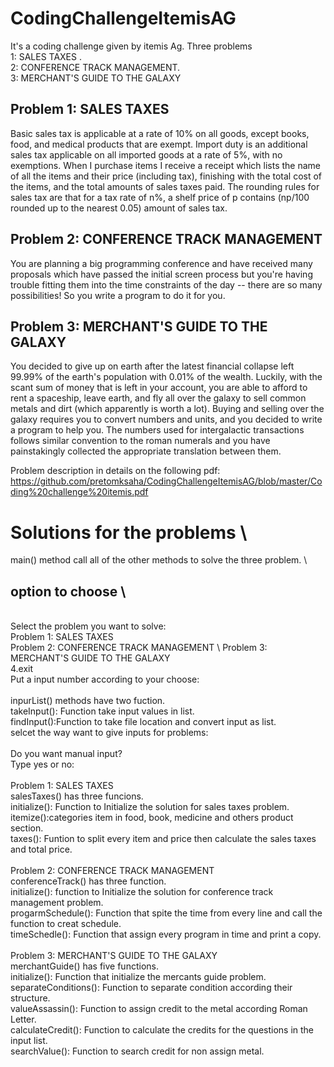 # CodingChallengeItemisAG
It's a coding challenge given by  itemis Ag. Three problems  
1: SALES TAXES .  
2: CONFERENCE TRACK MANAGEMENT.  
3: MERCHANT'S GUIDE TO THE GALAXY

## Problem 1: SALES TAXES
Basic sales tax is applicable at a rate of 10% on all goods, except books, food, and medical
products that are exempt. Import duty is an additional sales tax
applicable on all imported goods at a rate of 5%, with no exemptions. When I purchase items
I receive a receipt which lists the name of all the items and their price (including tax),
finishing with the total cost of the items,
and the total amounts of sales taxes paid. The rounding rules for sales tax are that for a tax
rate of n%, a shelf price of p contains (np/100 rounded up to the nearest 0.05) amount of
sales tax.

## Problem 2: CONFERENCE TRACK MANAGEMENT
You are planning a big programming conference and have received many proposals which
have passed the initial screen process but you're having trouble fitting them into the time
constraints of the day -- there are so many possibilities! So you write a program to do it for
you.

## Problem 3: MERCHANT'S GUIDE TO THE GALAXY
You decided to give up on earth after the latest financial collapse left 99.99% of the earth's
population with 0.01% of the wealth. Luckily, with the scant sum of money that is left in your
account, you are able to afford to rent a spaceship, leave earth, and fly all over the galaxy to
sell common metals and dirt (which apparently is worth a lot).
Buying and selling over the galaxy requires you to convert numbers and units, and you
decided to write a program to help you.
The numbers used for intergalactic transactions follows similar convention to the roman
numerals and you have painstakingly collected the appropriate translation between them.

Problem description in details on the following pdf:  https://github.com/pretomksaha/CodingChallengeItemisAG/blob/master/Coding%20challenge%20itemis.pdf

# Solutions for the problems \
main() method call all of the other methods to solve the three problem. \
## option to choose \
\
Select the problem you want to solve: \
	Problem 1: SALES TAXES \
	Problem 2: CONFERENCE TRACK MANAGEMENT \ 
	Problem 3: MERCHANT'S GUIDE TO THE GALAXY \
	4.exit\
Put a input number according to your choose:\
\
inpurList() methods have two fuction.\
takeInput(): Function take input values in list.\
findInput():Function to take file location and convert input as list.\
selcet the way want to give inputs for problems:\
\
Do you want manual input?\
Type yes or no:\
\
Problem 1: SALES TAXES\
salesTaxes() has three funcions.\
initialize(): Function to Initialize the solution for sales taxes problem.\
itemize():categories item in food, book, medicine and others product section.\
taxes(): Funtion to split every item and price then calculate the sales taxes and total price.\
\
Problem 2: CONFERENCE TRACK MANAGEMENT \
conferenceTrack() has three function.\
initialize(): function to Initialize the solution for conference track management problem.\
progarmSchedule(): Function that spite the time from every line and call the function to creat schedule.\
timeSchedle(): Function that assign every program in time and print a copy.\
\
Problem 3: MERCHANT'S GUIDE TO THE GALAXY\
merchantGuide() has five functions.\
initialize(): Function that initialize the mercants guide problem.\
separateConditions(): Function to separate condition according their structure.\
valueAssassin(): Function to assign credit to the metal according Roman Letter.\
calculateCredit(): Function to calculate the credits for the questions in the input list.\
searchValue(): Function to search credit for non assign metal.
